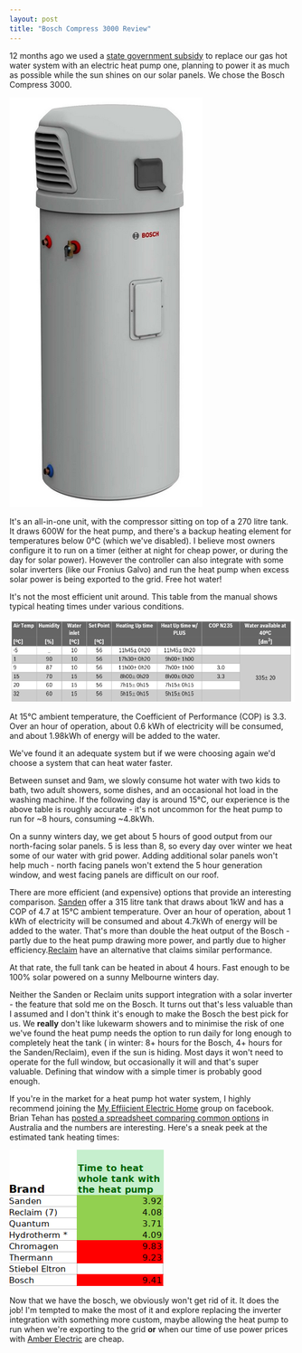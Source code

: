 ```yaml
---
layout: post
title: "Bosch Compress 3000 Review"
---
```


12 months ago we used a [state government subsidy](https://www.solar.vic.gov.au/solar-hot-water-rebate) to replace our gas hot water
system with an electric heat pump one, planning to power it as much as possible
while the sun shines on our solar panels. We chose the Bosch Compress 3000. 

![bosch-image](/images/bosch-compress-3000.png)

It's an all-in-one unit, with the compressor sitting on top of a 270 litre
tank. It draws 600W for the heat pump, and there's a backup heating element for
temperatures below 0℃ (which we've disabled). I believe most owners configure
it to run on a timer (either at night for cheap power, or during the day for
solar power). However the controller can also integrate with some solar
inverters (like our Fronius Galvo) and run the heat pump when excess solar
power is being exported to the grid. Free hot water!

It's not the most efficient unit around. This table from the manual shows
typical heating times under various conditions.

![bosch-table](/images/bosch-compress-3000-table.png)

At 15℃ ambient temperature, the Coefficient of Performance (COP) is 3.3. Over
an hour of operation, about 0.6 kWh of electricity will be consumed, and about
1.98kWh of energy will be added to the water.

We've found it an adequate system but if we were choosing again we'd choose a
system that can heat water faster.

Between sunset and 9am, we slowly consume hot water with two kids to bath,
two adult showers, some dishes, and an occasional hot load in the washing
machine. If the following day is around 15℃, our experience is the above table
is roughly accurate - it's not uncommon for the heat pump to run for ~8 hours,
consuming ~4.8kWh.

On a sunny winters day, we get about 5 hours of good output from our
north-facing solar panels. 5 is less than 8, so every day over winter we heat
some of our water with grid power. Adding additional solar panels won't help much -
north facing panels won't extend the 5 hour generation window, and west facing
panels are difficult on our roof.

There are more efficient (and expensive) options that provide an interesting
comparison. [Sanden](https://www.sanden-hot-water.com.au/) offer a 315 litre
tank that draws about 1kW and has a COP of 4.7 at 15℃ ambient temperature. Over
an hour of operation, about 1 kWh of electricity will be consumed and about
4.7kWh of energy will be added to the water. That's more than double the heat
output of the Bosch - partly due to the heat pump drawing more power, and
partly due to higher efficiency.[Reclaim](https://reclaimenergy.com.au/) have
an alternative that claims similar performance.

At that rate, the full tank can be heated in about 4 hours. Fast enough to
be 100% solar powered on a sunny Melbourne winters day.

Neither the Sanden or Reclaim units support integration with a solar inverter -
the feature that sold me on the Bosch. It turns out that's less valuable than I
assumed and I don't think it's enough to make the Bosch the best pick for us.
We **really** don't like lukewarm showers and to minimise the risk of one we've
found the heat pump needs the option to run daily for long enough to completely
heat the tank ( in winter: 8+ hours for the Bosch, 4+ hours for the
Sanden/Reclaim), even if the sun is hiding. Most days it won't need to operate
for the full window, but occasionally it will and that's super valuable.
Defining that window with a simple timer is probably good enough.

If you're in the market for a heat pump hot water system, I highly recommend
joining the [My Effiicient Electric
Home](https://www.facebook.com/groups/MyEfficientElectricHome) group on
facebook. Brian Tehan has [posted a spreadsheet comparing common
options](https://www.facebook.com/groups/MyEfficientElectricHome/permalink/2884986631545761)
in Australia and the numbers are interesting. Here's a sneak peek at the
estimated tank heating times:

![tank-heating](/images/tank-heating-table.png)

Now that we have the bosch, we obviously won't get rid of it. It does the job!
I'm tempted to make the most of it and explore replacing the inverter
integration with something more custom, maybe allowing the heat pump to run
when we're exporting to the grid **or** when our time of use power prices with
[Amber Electric](https://www.amberelectric.com.au/) are cheap.
